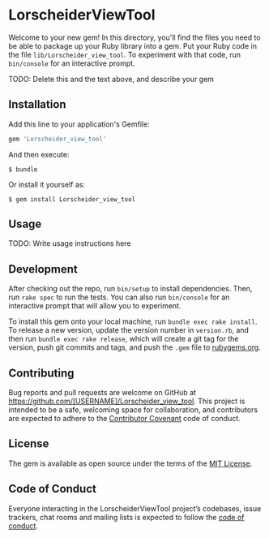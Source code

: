# LorscheiderViewTool

Welcome to your new gem! In this directory, you'll find the files you need to be able to package up your Ruby library into a gem. Put your Ruby code in the file `lib/Lorscheider_view_tool`. To experiment with that code, run `bin/console` for an interactive prompt.

TODO: Delete this and the text above, and describe your gem

## Installation

Add this line to your application's Gemfile:

```ruby
gem 'Lorscheider_view_tool'
```

And then execute:

    $ bundle

Or install it yourself as:

    $ gem install Lorscheider_view_tool

## Usage

TODO: Write usage instructions here

## Development

After checking out the repo, run `bin/setup` to install dependencies. Then, run `rake spec` to run the tests. You can also run `bin/console` for an interactive prompt that will allow you to experiment.

To install this gem onto your local machine, run `bundle exec rake install`. To release a new version, update the version number in `version.rb`, and then run `bundle exec rake release`, which will create a git tag for the version, push git commits and tags, and push the `.gem` file to [rubygems.org](https://rubygems.org).

## Contributing

Bug reports and pull requests are welcome on GitHub at https://github.com/[USERNAME]/Lorscheider_view_tool. This project is intended to be a safe, welcoming space for collaboration, and contributors are expected to adhere to the [Contributor Covenant](http://contributor-covenant.org) code of conduct.

## License

The gem is available as open source under the terms of the [MIT License](https://opensource.org/licenses/MIT).

## Code of Conduct

Everyone interacting in the LorscheiderViewTool project’s codebases, issue trackers, chat rooms and mailing lists is expected to follow the [code of conduct](https://github.com/[USERNAME]/Lorscheider_view_tool/blob/master/CODE_OF_CONDUCT.md).
